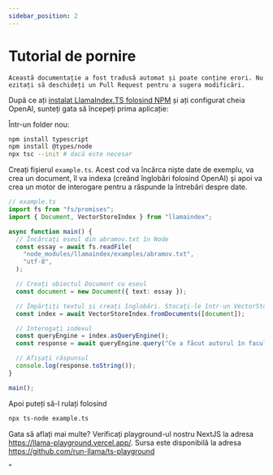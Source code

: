 ```yaml
---
sidebar_position: 2
---
```


# Tutorial de pornire

`Această documentație a fost tradusă automat și poate conține erori. Nu ezitați să deschideți un Pull Request pentru a sugera modificări.`

După ce ați [instalat LlamaIndex.TS folosind NPM](installation) și ați configurat cheia OpenAI, sunteți gata să începeți prima aplicație:

Într-un folder nou:

```bash npm2yarn
npm install typescript
npm install @types/node
npx tsc --init # dacă este necesar
```

Creați fișierul `example.ts`. Acest cod va încărca niște date de exemplu, va crea un document, îl va indexa (creând înglobări folosind OpenAI) și apoi va crea un motor de interogare pentru a răspunde la întrebări despre date.

```ts
// example.ts
import fs from "fs/promises";
import { Document, VectorStoreIndex } from "llamaindex";

async function main() {
  // Încărcați eseul din abramov.txt în Node
  const essay = await fs.readFile(
    "node_modules/llamaindex/examples/abramov.txt",
    "utf-8",
  );

  // Creați obiectul Document cu eseul
  const document = new Document({ text: essay });

  // Împărțiți textul și creați înglobări. Stocați-le într-un VectorStoreIndex
  const index = await VectorStoreIndex.fromDocuments([document]);

  // Interogați indexul
  const queryEngine = index.asQueryEngine();
  const response = await queryEngine.query("Ce a făcut autorul în facultate?");

  // Afișați răspunsul
  console.log(response.toString());
}

main();
```

Apoi puteți să-l rulați folosind

```bash
npx ts-node example.ts
```

Gata să aflați mai multe? Verificați playground-ul nostru NextJS la adresa https://llama-playground.vercel.app/. Sursa este disponibilă la adresa https://github.com/run-llama/ts-playground

"
